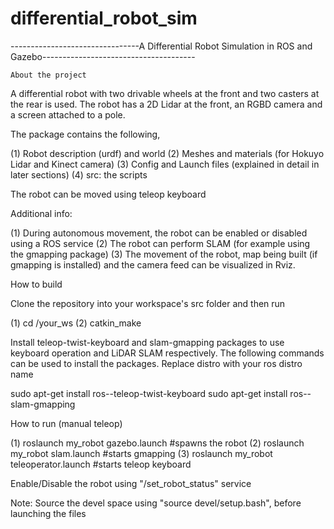 # differential_robot_sim

--------------------------------A Differential Robot Simulation in ROS and Gazebo--------------------------------------

    About the project

A differential robot with two drivable wheels at the front and two casters at the rear is used. The robot has a 2D Lidar at the front, an RGBD camera and a screen attached to a pole.

The package contains the following,

(1) Robot description (urdf) and world
(2) Meshes and materials (for Hokuyo Lidar and Kinect camera)
(3) Config and Launch files (explained in detail in later sections)
(4) src: the scripts

The robot can be moved using teleop keyboard

Additional info:

(1) During autonomous movement, the robot can be enabled or disabled using a ROS service
(2) The robot can perform SLAM (for example using the gmapping package)
(3) The movement of the robot, map being built (if gmapping is installed) and the camera feed can be visualized in Rviz.

How to build

Clone the repository into your workspace's src folder and then run

(1) cd /your_ws
(2) catkin_make

Install teleop-twist-keyboard and slam-gmapping packages to use keyboard operation and LiDAR SLAM respectively. The following commands can be used to install the packages. Replace distro with your ros distro name

sudo apt-get install ros-<distro>-teleop-twist-keyboard
sudo apt-get install ros-<distro>-slam-gmapping

How to run (manual teleop)

(1) roslaunch my_robot gazebo.launch #spawns the robot
(2) roslaunch my_robot slam.launch #starts gmapping
(3) roslaunch my_robot teleoperator.launch #starts teleop keyboard

Enable/Disable the robot using "/set_robot_status" service

Note: Source the devel space using "source devel/setup.bash", before launching the files

 
